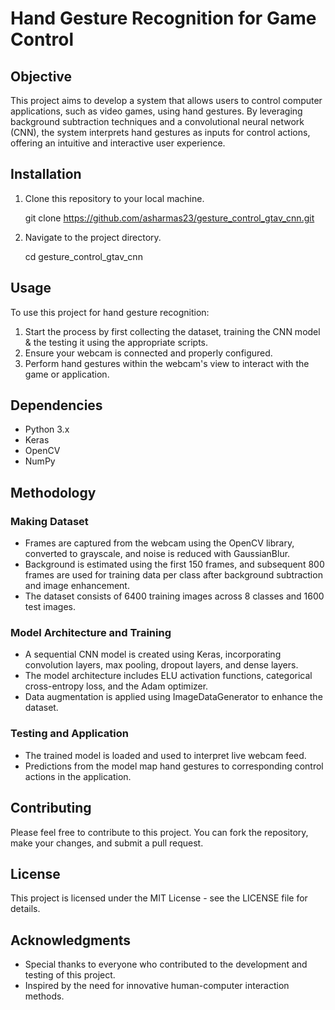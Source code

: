# Hand Gesture Recognition for Game Control

## Objective

This project aims to develop a system that allows users to control computer applications, such as video games, using hand gestures. By leveraging background subtraction techniques and a convolutional neural network (CNN), the system interprets hand gestures as inputs for control actions, offering an intuitive and interactive user experience.

## Installation

1. Clone this repository to your local machine.
   
    git clone https://github.com/asharmas23/gesture_control_gtav_cnn.git

3. Navigate to the project directory.
   
    cd gesture_control_gtav_cnn


## Usage

To use this project for hand gesture recognition:
1. Start the process by first collecting the dataset, training the CNN model & the testing it using the appropriate scripts.
2. Ensure your webcam is connected and properly configured.
3. Perform hand gestures within the webcam's view to interact with the game or application.

## Dependencies

- Python 3.x
- Keras
- OpenCV
- NumPy

## Methodology

### Making Dataset
- Frames are captured from the webcam using the OpenCV library, converted to grayscale, and noise is reduced with GaussianBlur.
- Background is estimated using the first 150 frames, and subsequent 800 frames are used for training data per class after background subtraction and image enhancement.
- The dataset consists of 6400 training images across 8 classes and 1600 test images.

### Model Architecture and Training
- A sequential CNN model is created using Keras, incorporating convolution layers, max pooling, dropout layers, and dense layers.
- The model architecture includes ELU activation functions, categorical cross-entropy loss, and the Adam optimizer.
- Data augmentation is applied using ImageDataGenerator to enhance the dataset.

### Testing and Application
- The trained model is loaded and used to interpret live webcam feed.
- Predictions from the model map hand gestures to corresponding control actions in the application.

## Contributing

Please feel free to contribute to this project. You can fork the repository, make your changes, and submit a pull request.

## License

This project is licensed under the MIT License - see the LICENSE file for details.

## Acknowledgments

- Special thanks to everyone who contributed to the development and testing of this project.
- Inspired by the need for innovative human-computer interaction methods.

    
